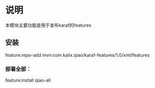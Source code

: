 # 说明
  本模块主要功能是用于发布karaf的features
## 安装
  feature:repo-add mvn:com.kalix.qiao/karaf-features/1.0/xml/features
### 部署全部：
  feature:install qiao-all